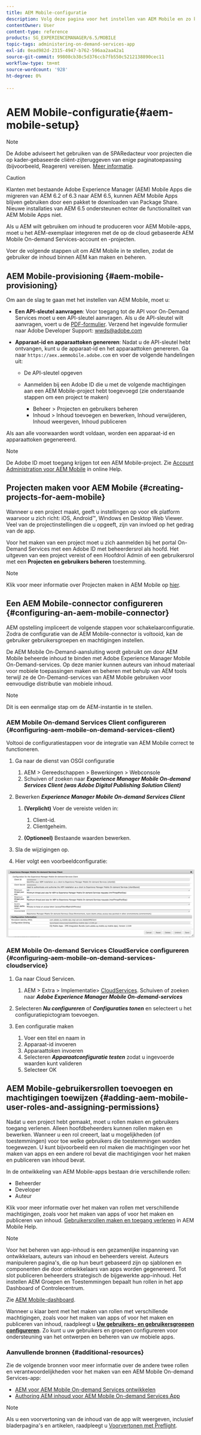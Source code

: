 ```yaml
---
title: AEM Mobile-configuratie
description: Volg deze pagina voor het instellen van AEM Mobile en zo kan de gebruiker de inhoud maken en beheren in Adobe Experience Manager (AEM). Deze pagina biedt informatie over het integreren van de AEM instantie met de op cloud gebaseerde AEM Mobile On-demand Services-account en -projecten.
contentOwner: User
content-type: reference
products: SG_EXPERIENCEMANAGER/6.5/MOBILE
topic-tags: administering-on-demand-services-app
exl-id: 0ead982d-2315-4947-b762-596aa2aa42a1
source-git-commit: 99808cb38c5d376ccb7fb550c5212138890cec11
workflow-type: tm+mt
source-wordcount: '928'
ht-degree: 0%

---
```


# AEM Mobile-configuratie{#aem-mobile-setup}

>[!NOTE]
>
>De Adobe adviseert het gebruiken van de SPARedacteur voor projecten die op kader-gebaseerde cliënt-zijteruggeven van enige paginatoepassing (bijvoorbeeld, Reageren) vereisen. [Meer informatie](/help/sites-developing/spa-overview.md).

>[!CAUTION]
>
>Klanten met bestaande Adobe Experience Manager (AEM) Mobile Apps die migreren van AEM 6.2 of 6.3 naar AEM 6.5, kunnen AEM Mobile Apps blijven gebruiken door een pakket te downloaden van Package Share. Nieuwe installaties van AEM 6.5 ondersteunen echter de functionaliteit van AEM Mobile Apps niet.

Als u AEM wilt gebruiken om inhoud te produceren voor AEM Mobile-apps, moet u het AEM-exemplaar integreren met de op de cloud gebaseerde AEM Mobile On-demand Services-account en -projecten.

Voer de volgende stappen uit om AEM Mobile in te stellen, zodat de gebruiker de inhoud binnen AEM kan maken en beheren.

## AEM Mobile-provisioning {#aem-mobile-provisioning}

Om aan de slag te gaan met het instellen van AEM Mobile, moet u:

* **Een API-sleutel aanvragen**: Voor toegang tot de API voor On-Demand Services moet u een API-sleutel aanvragen. Als u de API-sleutel wilt aanvragen, voert u de [PDF-formulier](https://helpx.adobe.com/digital-publishing-solution/help/aem-mobile-end-of-life-faq.html). Verzend het ingevulde formulier naar Adobe Developer Support: [wwds@adobe.com](mailto:wwds@adobe.com)

* **Apparaat-id en apparaattoken genereren**: Nadat u de API-sleutel hebt ontvangen, kunt u de apparaat-id en het apparaattoken genereren. Ga naar `https://aex.aemmobile.adobe.com` en voer de volgende handelingen uit:

   * De API-sleutel opgeven
   * Aanmelden bij een Adobe ID die u met de volgende machtigingen aan een AEM Mobile-project hebt toegevoegd (zie onderstaande stappen om een project te maken)

      * Beheer > Projecten en gebruikers beheren
      * Inhoud > Inhoud toevoegen en bewerken, Inhoud verwijderen, Inhoud weergeven, Inhoud publiceren

Als aan alle voorwaarden wordt voldaan, worden een apparaat-id en apparaattoken gegenereerd.

>[!NOTE]
>
>De Adobe ID moet toegang krijgen tot een AEM Mobile-project. Zie [Account Administration voor AEM Mobile](https://helpx.adobe.com/digital-publishing-solution/help/aem-mobile-end-of-life-faq.html) in online Help.

## Projecten maken voor AEM Mobile {#creating-projects-for-aem-mobile}

Wanneer u een project maakt, geeft u instellingen op voor elk platform waarvoor u zich richt: iOS, Android™, Windows en Desktop Web Viewer. Veel van de projectinstellingen die u opgeeft, zijn van invloed op het gedrag van de app.

Voor het maken van een project moet u zich aanmelden bij het portal On-Demand Services met een Adobe ID met beheerdersrol als hoofd. Het uitgeven van een project vereist of een Hoofdrol Admin of een gebruikersrol met een **Projecten en gebruikers beheren** toestemming.

>[!NOTE]
>
>Klik voor meer informatie over Projecten maken in AEM Mobile op [hier](https://helpx.adobe.com/digital-publishing-solution/help/creating-projects.html).

## Een AEM Mobile-connector configureren {#configuring-an-aem-mobile-connector}

AEM opstelling impliceert de volgende stappen voor schakelaarconfiguratie. Zodra de configuratie van de AEM Mobile-connector is voltooid, kan de gebruiker gebruikersgroepen en machtigingen instellen.

De AEM Mobile On-Demand-aansluiting wordt gebruikt om door AEM Mobile beheerde inhoud te binden met Adobe Experience Manager Mobile On-Demand-services. Op deze manier kunnen auteurs van inhoud materiaal voor mobiele toepassingen maken en beheren met behulp van AEM tools terwijl ze de On-Demand-services van AEM Mobile gebruiken voor eenvoudige distributie van mobiele inhoud.

>[!NOTE]
>
>Dit is een eenmalige stap om de AEM-instantie in te stellen.

### AEM Mobile On-demand Services Client configureren {#configuring-aem-mobile-on-demand-services-client}

Voltooi de configuratiestappen voor de integratie van AEM Mobile correct te functioneren.

1. Ga naar de dienst van OSGI configuratie

   1. AEM > Gereedschappen > Bewerkingen > Webconsole
   1. Schuiven of zoeken naar ***Experience Manager Mobile On-demand Services Client (was Adobe Digital Publishing Solution Client)***

1. Bewerken ***Experience Manager Mobile On-demand Services Client***

   1. **(Verplicht)** Voer de vereiste velden in:

      1. Client-id.
      1. Clientgeheim.

   1. **(Optioneel)** Bestaande waarden bewerken.

1. Sla de wijzigingen op.
1. Hier volgt een voorbeeldconfiguratie:

![chlimage_1-53](assets/chlimage_1-53.png)

### AEM Mobile On-demand Services CloudService configureren {#configuring-aem-mobile-on-demand-services-cloudservice}

1. Ga naar Cloud Servicen.

   1. AEM > Extra > Implementatie> [CloudServices](http://localhost:4502/libs/cq/core/content/tools/cloudservices.html). Schuiven of zoeken naar ***Adobe Experience Manager Mobile On-demand-services***

1. Selecteren ***Nu configureren*** of ***Configuraties tonen*** en selecteert u het configuratiepictogram toevoegen.

1. Een configuratie maken

   1. Voer een titel en naam in
   1. Apparaat-id invoeren
   1. Apparaattoken invoeren
   1. Selecteren ***Apparaatconfiguratie testen*** zodat u ingevoerde waarden kunt valideren
   1. Selecteer OK

## AEM Mobile-gebruikersrollen toevoegen en machtigingen toewijzen {#adding-aem-mobile-user-roles-and-assigning-permissions}

Nadat u een project hebt gemaakt, moet u rollen maken en gebruikers toegang verlenen. Alleen hoofdbeheerders kunnen rollen maken en bewerken. Wanneer u een rol creeert, laat u mogelijkheden (of toestemmingen) voor toe welke gebruikers die toestemmingen worden toegewezen. U kunt bijvoorbeeld een rol maken die machtigingen voor het maken van apps en een andere rol bevat die machtigingen voor het maken en publiceren van inhoud bevat.

In de ontwikkeling van AEM Mobile-apps bestaan drie verschillende rollen:

* Beheerder
* Developer
* Auteur

Klik voor meer informatie over het maken van rollen met verschillende machtigingen, zoals voor het maken van apps of voor het maken en publiceren van inhoud. [Gebruikersrollen maken en toegang verlenen](https://helpx.adobe.com/digital-publishing-solution/help/account-admin-dps.html) in AEM Mobile Help.

>[!NOTE]
>
>Voor het beheren van app-inhoud is een gezamenlijke inspanning van ontwikkelaars, auteurs van inhoud en beheerders vereist. Auteurs manipuleren pagina&#39;s, die op hun beurt gebaseerd zijn op sjablonen en componenten die door ontwikkelaars van apps worden gegenereerd. Tot slot publiceren beheerders strategisch de bijgewerkte app-inhoud. Het instellen AEM Groepen en Toestemmingen bepaalt hun rollen in het app Dashboard of Controlecentrum.
>
>Zie [AEM Mobile-dashboard](/help/mobile/mobile-apps-ondemand-application-dashboard.md).

Wanneer u klaar bent met het maken van rollen met verschillende machtigingen, zoals voor het maken van apps of voor het maken en publiceren van inhoud, raadpleegt u [**Uw gebruikers- en gebruikersgroepen configureren**](/help/mobile/aem-mobile-configure-users.md). Zo kunt u uw gebruikers en groepen configureren voor ondersteuning van het ontwerpen en beheren van uw mobiele apps.

### Aanvullende bronnen {#additional-resources}

Zie de volgende bronnen voor meer informatie over de andere twee rollen en verantwoordelijkheden voor het maken van een AEM Mobile On-demand Services-app:

* [AEM voor AEM Mobile On-demand Services ontwikkelen](/help/mobile/aem-mobile-on-demand.md)
* [Authoring AEM inhoud voor AEM Mobile On-demand Services App](/help/mobile/mobile-apps-ondemand.md)

>[!NOTE]
>
>Als u een voorvertoning van de inhoud van de app wilt weergeven, inclusief bladerpagina&#39;s en artikelen, raadpleegt u [Voorvertonen met Preflight](/help/mobile/aem-mobile-manage-ondemand-services.md).
